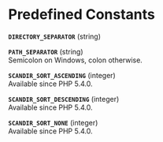 Predefined Constants
====================

**`DIRECTORY_SEPARATOR`** (<span class="type">string</span>)  
<span class="simpara"> </span>

**`PATH_SEPARATOR`** (<span class="type">string</span>)  
<span class="simpara"> Semicolon on Windows, colon otherwise. </span>

**`SCANDIR_SORT_ASCENDING`** (<span class="type">integer</span>)  
<span class="simpara"> Available since PHP 5.4.0. </span>

**`SCANDIR_SORT_DESCENDING`** (<span class="type">integer</span>)  
<span class="simpara"> Available since PHP 5.4.0. </span>

**`SCANDIR_SORT_NONE`** (<span class="type">integer</span>)  
<span class="simpara"> Available since PHP 5.4.0. </span>
